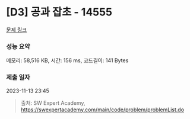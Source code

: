 # [D3] 공과 잡초 - 14555 

[문제 링크](https://swexpertacademy.com/main/code/problem/problemDetail.do?contestProbId=AYGtoa3qARcDFARC) 

### 성능 요약

메모리: 58,516 KB, 시간: 156 ms, 코드길이: 141 Bytes

### 제출 일자

2023-11-13 23:45



> 출처: SW Expert Academy, https://swexpertacademy.com/main/code/problem/problemList.do